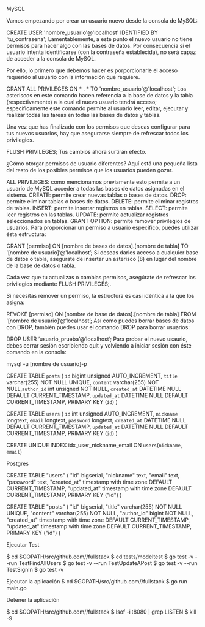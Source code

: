 MySQL

Vamos empezando por crear un usuario nuevo desde la consola de MySQL:

CREATE USER 'nombre_usuario'@'localhost' IDENTIFIED BY 'tu_contrasena';
Lamentablemente, a este punto el nuevo usuario no tiene permisos para hacer algo con las bases de datos. Por consecuencia si el usuario intenta identificarse (con la contraseña establecida), no será capaz de acceder a la consola de MySQL.

Por ello, lo primero que debemos hacer es porporcionarle el acceso requerido al usuario con la información que requiere.

GRANT ALL PRIVILEGES ON * . * TO 'nombre_usuario'@'localhost';
Los asteriscos en este comando hacen referencia a la base de datos y la tabla (respectivamente) a la cual el nuevo usuario tendrá acceso; específicamente este comando permite al usuario leer, editar, ejecutar y realizar todas las tareas en todas las bases de datos y tablas.

Una vez que has finalizado con los permisos que deseas configurar para tus nuevos usuarios, hay que asegurarse siempre de refrescar todos los privilegios.

FLUSH PRIVILEGES;
Tus cambios ahora surtirán efecto.

¿Cómo otorgar permisos de usuario diferentes?
Aquí está una pequeña lista del resto de los posibles permisos que los usuarios pueden gozar.

ALL PRIVILEGES: como mencionamos previamente esto permite a un usuario de MySQL acceder a todas las bases de datos asignadas en el sistema.
CREATE: permite crear nuevas tablas o bases de datos.
DROP: permite eliminar tablas o bases de datos.
DELETE: permite eliminar registros de tablas.
INSERT: permite insertar registros en tablas.
SELECT: permite leer registros en las tablas.
UPDATE: permite actualizar registros seleccionados en tablas.
GRANT OPTION: permite remover privilegios de usuarios.
Para proporcionar un permiso a usuario específico, puedes utilizar ésta estructura:

GRANT [permiso] ON [nombre de bases de datos].[nombre de tabla] TO ‘[nombre de usuario]’@'localhost’;
Si deseas darles acceso a cualquier base de datos o tabla, asegurate de insertar un asterisco (8) en lugar del nombre de la base de datos o tabla.

Cada vez que tu actualizas o cambias permisos, asegúrate de refrescar los privilegios mediante FLUSH PRIVILEGES;.

Si necesitas remover un permiso, la estructura es casi idéntica a la que los asigna:

REVOKE [permiso] ON [nombre de base de datos].[nombre de tabla] FROM ‘[nombre de usuario]’@‘localhost’;
Así como puedes borrar bases de datos con DROP, también puedes usar el comando DROP para borrar usuarios:

DROP USER ‘usuario_prueba’@‘localhost’;
Para probar el nuevo usaurio, debes cerrar sesión escribiendo quit y volviendo a iniciar sesión con éste comando en la consola:

mysql -u [nombre de usuario]-p

CREATE TABLE `posts` (
`id` bigint unsigned AUTO_INCREMENT,
`title` varchar(255) NOT NULL UNIQUE,
`content` varchar(255) NOT NULL,`author_id` int unsigned NOT NULL,
`created_at` DATETIME NULL DEFAULT CURRENT_TIMESTAMP,
`updated_at` DATETIME NULL DEFAULT CURRENT_TIMESTAMP, 
PRIMARY KEY (`id`)
)

CREATE TABLE `users` (
`id` int unsigned AUTO_INCREMENT,
`nickname` longtext,
`email` longtext,
`password` longtext,
`created_at` DATETIME NULL DEFAULT CURRENT_TIMESTAMP,
`updated_at` DATETIME NULL DEFAULT CURRENT_TIMESTAMP, 
PRIMARY KEY (`id`)
)  
 

CREATE UNIQUE INDEX idx_user_nickname_email ON `users`(`nickname`, `email`)   


Postgres

CREATE TABLE "users" 
(
 "id" bigserial,
 "nickname" text,
 "email" text,
 "password" text,
 "created_at" timestamp with time zone DEFAULT CURRENT_TIMESTAMP,
 "updated_at" timestamp with time zone DEFAULT CURRENT_TIMESTAMP, 
 PRIMARY KEY ("id")
)  


CREATE TABLE "posts" 
(
 "id" bigserial,
 "title" varchar(255) NOT NULL UNIQUE,
 "content" varchar(255) NOT NULL,
 "author_id" bigint NOT NULL,
 "created_at" timestamp with time zone DEFAULT CURRENT_TIMESTAMP,
 "updated_at" timestamp with time zone DEFAULT CURRENT_TIMESTAMP,
 PRIMARY KEY ("id")
)  


Ejecutar Test

$ cd $GOPATH/src/github.com/<username>/fullstack
$ cd tests/modeltest
$ go test -v --run TestFindAllUsers
$ go test -v --run TestUpdateAPost
$ go test -v --run TestSignIn
$ go test -v



Ejecutar la aplicación
$ cd $GOPATH/src/github.com/<username>/fullstack
$ go run main.go	



Detener la aplicación

$ cd $GOPATH/src/github.com/<username>/fullstack
$ lsof -i :8080 | grep LISTEN
$ kill -9 <PID>	
